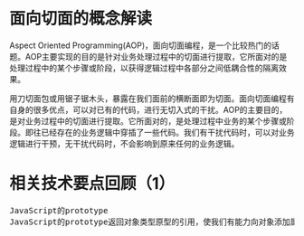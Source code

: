 # 面向切面的概念解读
<p>Aspect Oriented Programming(AOP)，面向切面编程，是一个比较热门的话题。AOP主要实现的目的是针对业务处理过程中的切面进行提取，它所面对的是处理过程中的某个步骤或阶段，以获得逻辑过程中各部分之间低耦合性的隔离效果。
</p>
<p>用刀切面包或用锯子锯木头，暴露在我们面前的横断面即为切面。面向切面编程有自身的很多优点，可以对已有的代码，进行无切入式的干扰。AOP的主要目的，是对业务过程中的切面进行提取。它所面对的，是处理过程中业务的某个步骤或阶段。即往已经存在的业务逻辑中穿插了一些代码。我们有干扰代码时，可以对业务逻辑进行干预，无干扰代码时，不会影响到原来任何的业务逻辑。</p>

# 相关技术要点回顾（1）
<pre>
JavaScript的prototype
JavaScript的prototype返回对象类型原型的引用，使我们有能力向对象添加属性和方法。
<script type="text/javascript">
function employee(name,job,born)
{
this.name=name;
this.job=job;
this.born=born;
}

var bill=new employee("Bill Gates","Engineer",1985);
employee.prototype.salary=null;
bill.salary=20000;

document.write(bill.salary);
</script>

</pre>
